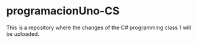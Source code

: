 # programacionUno-CS
This is a repository where the changes of the C# programming class 1 will be uploaded.
